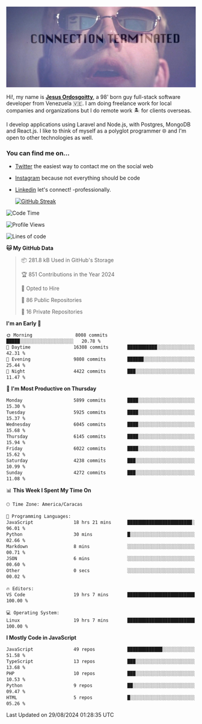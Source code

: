 ![hackers movie reference](./disconnected.jpg)

Hi!, my name is [**Jesus Ordosgoitty**](https://jodaz.dev), a 98' born guy full-stack software developer from Venezuela 🇻🇪. I am doing freelance work for local companies and organizations but I do remote work 🏝️ for clients overseas. 

I develop applications using Laravel and Node.js, with Postgres, MongoDB and React.js. I like to think of myself as a polyglot programmer 🌐 and I'm open to other technologies as well.

### You can find me on...

- [Twitter](https://twitter.com/jodaz_) the easiest way to contact me on the social web
- [Instagram](https://instagram.com/jodaz_) because not everything should be code
- [Linkedin](https://linkedin.com/in/jodaz) let's connect! -professionally.


    [![GitHub Streak](https://streak-stats.demolab.com?user=jodaz&theme=tokyonight)](https://git.io/streak-stats)

<!--START_SECTION:waka-->
![Code Time](http://img.shields.io/badge/Code%20Time-6%2C714%20hrs%2035%20mins-blue)

![Profile Views](http://img.shields.io/badge/Profile%20Views-0-blue)

![Lines of code](https://img.shields.io/badge/From%20Hello%20World%20I%27ve%20Written-82.7%20million%20lines%20of%20code-blue)

**🐱 My GitHub Data** 

> 📦 281.8 kB Used in GitHub's Storage 
 > 
> 🏆 851 Contributions in the Year 2024
 > 
> 💼 Opted to Hire
 > 
> 📜 86 Public Repositories 
 > 
> 🔑 16 Private Repositories 
 > 
**I'm an Early 🐤** 

```text
🌞 Morning                8008 commits        █████░░░░░░░░░░░░░░░░░░░░   20.78 % 
🌆 Daytime                16308 commits       ███████████░░░░░░░░░░░░░░   42.31 % 
🌃 Evening                9808 commits        ██████░░░░░░░░░░░░░░░░░░░   25.44 % 
🌙 Night                  4422 commits        ███░░░░░░░░░░░░░░░░░░░░░░   11.47 % 
```
📅 **I'm Most Productive on Thursday** 

```text
Monday                   5899 commits        ████░░░░░░░░░░░░░░░░░░░░░   15.30 % 
Tuesday                  5925 commits        ████░░░░░░░░░░░░░░░░░░░░░   15.37 % 
Wednesday                6045 commits        ████░░░░░░░░░░░░░░░░░░░░░   15.68 % 
Thursday                 6145 commits        ████░░░░░░░░░░░░░░░░░░░░░   15.94 % 
Friday                   6022 commits        ████░░░░░░░░░░░░░░░░░░░░░   15.62 % 
Saturday                 4238 commits        ███░░░░░░░░░░░░░░░░░░░░░░   10.99 % 
Sunday                   4272 commits        ███░░░░░░░░░░░░░░░░░░░░░░   11.08 % 
```


📊 **This Week I Spent My Time On** 

```text
🕑︎ Time Zone: America/Caracas

💬 Programming Languages: 
JavaScript               18 hrs 21 mins      ████████████████████████░   96.01 % 
Python                   30 mins             █░░░░░░░░░░░░░░░░░░░░░░░░   02.66 % 
Markdown                 8 mins              ░░░░░░░░░░░░░░░░░░░░░░░░░   00.71 % 
JSON                     6 mins              ░░░░░░░░░░░░░░░░░░░░░░░░░   00.60 % 
Other                    0 secs              ░░░░░░░░░░░░░░░░░░░░░░░░░   00.02 % 

🔥 Editors: 
VS Code                  19 hrs 7 mins       █████████████████████████   100.00 % 

💻 Operating System: 
Linux                    19 hrs 7 mins       █████████████████████████   100.00 % 
```

**I Mostly Code in JavaScript** 

```text
JavaScript               49 repos            █████████████░░░░░░░░░░░░   51.58 % 
TypeScript               13 repos            ███░░░░░░░░░░░░░░░░░░░░░░   13.68 % 
PHP                      10 repos            ███░░░░░░░░░░░░░░░░░░░░░░   10.53 % 
Python                   9 repos             ██░░░░░░░░░░░░░░░░░░░░░░░   09.47 % 
HTML                     5 repos             █░░░░░░░░░░░░░░░░░░░░░░░░   05.26 % 
```




 Last Updated on 29/08/2024 01:28:35 UTC
<!--END_SECTION:waka-->
